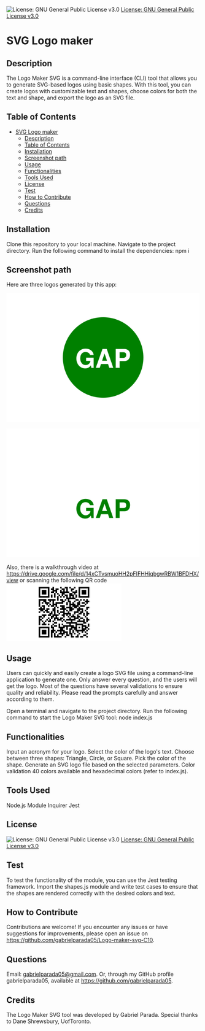 
![License: GNU General Public License v3.0](https://img.shields.io/badge/License-GPLv3-blue.svg)
[License: GNU General Public License v3.0](https://www.gnu.org/licenses/gpl-3.0)

# SVG Logo maker

## Description
The Logo Maker SVG is a command-line interface (CLI) tool that allows you to generate SVG-based logos using basic shapes. With this tool, you can create logos with customizable text and shapes, choose colors for both the text and shape, and export the logo as an SVG file.

## Table of Contents

- [SVG Logo maker](#svg-logo-maker)
  - [Description](#description)
  - [Table of Contents](#table-of-contents)
  - [Installation](#installation)
  - [Screenshot path](#screenshot-path)
  - [Usage](#usage)
  - [Functionalities](#functionalities)
  - [Tools Used](#tools-used)
  - [License](#license)
  - [Test](#test)
  - [How to Contribute](#how-to-contribute)
  - [Questions](#questions)
  - [Credits](#credits)

## Installation 
Clone this repository to your local machine.
Navigate to the project directory.
Run the following command to install the dependencies: npm i

## Screenshot path
Here are three logos generated by this app:

![circle logo](./examples/logo_circle.svg)

![triangle logo](./examples/logo_triangle.svg)

Also, there is a walkthrough video at  https://drive.google.com/file/d/14xCTvsmuoHH2pFIFHHiqbgwRBW1BFDHX/view 
or scanning the following QR code ![qr code](./examples/qr-code-walkthrough%20video.png)

## Usage
Users can quickly and easily create a logo SVG file using a command-line application to generate one. Only answer every question, and the users will get the logo. Most of the questions have several validations to ensure quality and reliability. Please read the prompts carefully and answer according to them.  

Open a terminal and navigate to the project directory.
Run the following command to start the Logo Maker SVG tool: node index.js

## Functionalities
Input an acronym for your logo.
Select the color of the logo's text.
Choose between three shapes: Triangle, Circle, or Square.
Pick the color of the shape.
Generate an SVG logo file based on the selected parameters.
Color validation
40 colors available and hexadecimal colors (refer to index.js).


## Tools Used
Node.js Module
Inquirer
Jest 

## License
![License: GNU General Public License v3.0](https://img.shields.io/badge/License-GPLv3-blue.svg)
[License: GNU General Public License v3.0](https://www.gnu.org/licenses/gpl-3.0)

## Test
To test the functionality of the module, you can use the Jest testing framework. Import the shapes.js module and write test cases to ensure that the shapes are rendered correctly with the desired colors and text. 

## How to Contribute  
Contributions are welcome! If you encounter any issues or have suggestions for improvements, please open an issue on https://github.com/gabrielparada05/Logo-maker-svg-C10.

## Questions 
 Email: [gabrielparada05@gmail.com](mailto:gabrielparada05@gmail.com). Or, through my GitHub profile gabrielparada05, available at https://github.com/gabrielparada05.


## Credits
The Logo Maker SVG tool was developed by Gabriel Parada. Special thanks to Dane Shrewsbury, UofToronto.

